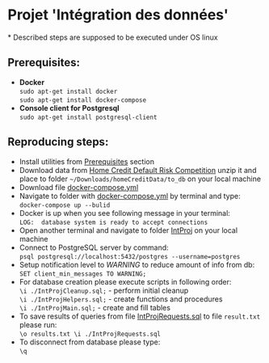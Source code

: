 # Projet 'Intégration des données'
\* Described steps are supposed to be executed under OS linux
## Prerequisites:

* __Docker__  
`sudo apt-get install docker`  
`sudo apt-get install docker-compose`  
* __Console client for Postgresql__  
`sudo apt-get install postgresql-client`

## Reproducing steps:  
* Install utilities from [Prerequisites](
        Readme.md#prerequisites) section 
* Download data from [Home Credit Default Risk Competition](https://www.kaggle.com/c/home-credit-default-risk) unzip it and place to folder `~/Downloads/homeCreditData/to_db` on your local machine
* Download file [docker-compose.yml](docker-compose.yml)  
* Navigate to folder with [docker-compose.yml](docker-compose.yml) by terminal and type:  
`docker-compose up --bulid`
* Docker is up when you see following message in your terminal:  
`LOG:  database system is ready to accept connections`  
* Open another terminal and navigate to folder [IntProj](../IntProj) on your local machine
* Connect to PostgreSQL server by command:  
`psql postgresql://localhost:5432/postgres --username=postgres`
* Setup notification level to *WARNING* to reduce amount of info from db:  
`SET client_min_messages TO WARNING;`
* For database creation please execute scripts in following order:  
`\i ./IntProjCleanup.sql;` - perform initial cleanup   
`\i ./IntProjHelpers.sql;` - create functions and procedures  
`\i ./IntProjMain.sql;` - create and fill tables  
* To save results of queries from file [IntProjRequests.sql](IntProjRequests.sql) to file `result.txt` please run:  
`\o results.txt \i ./IntProjRequests.sql`
* To disconnect from database please type:    
`\q`

